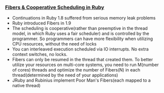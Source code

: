 ### [Fibers & Cooperative Scheduling in Ruby](https://www.igvita.com/2009/05/13/fibers-cooperative-scheduling-in-ruby/)

* Continuations in Ruby 1.8 suffered from serious memory leak problems
* Ruby introduced Fibers in 1.9
* The scheduling is cooperative(rather than preemptive in the thread model, in which Ruby uses a fair scheduler) and is controlled by the programmer. So programmers can have more flexibility when utilizing CPU resources, without the need of locks
* You can interleaved execution scheduled via IO interrupts. No extra context switches, no locks.
* Fibers can only be resumed in the thread that created them. To better utilize your resources on multi-core systems, you need to run M(number of cores) threads and optimize the number of Fibers(N) in each thread(determined by the need of your applications)
* JRuby and Rubinius implement Poor Man's Fibers(each mapped to a native thread)
